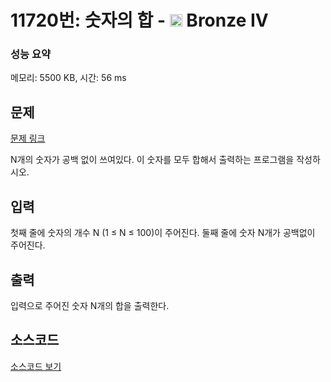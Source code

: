 # 11720번: 숫자의 합 - <img src="https://static.solved.ac/tier_small/2.svg" style="height:20px" /> Bronze IV

<!-- performance -->
### 성능 요약
메모리: 5500 KB, 시간: 56 ms
<!-- end -->

## 문제

[문제 링크](https://boj.kr/11720)


<p>N개의 숫자가 공백 없이 쓰여있다. 이 숫자를 모두 합해서 출력하는 프로그램을 작성하시오.</p>



## 입력


<p>첫째 줄에 숫자의 개수 N (1 ≤ N ≤ 100)이 주어진다. 둘째 줄에 숫자 N개가 공백없이 주어진다.</p>



## 출력


<p>입력으로 주어진 숫자 N개의 합을 출력한다.</p>



## 소스코드

[소스코드 보기](숫자의%20합.cs)